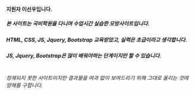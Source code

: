 #### 지원자 이선우입니다.

##### 본 사이트는 국비학원을 다니며 수업시간 실습한 모방사이트입니다.
##### HTML, CSS, JS, Jquery, Bootstrap 교육받았고, 실력은 초급이라고 생각합니다.
##### JS, Jquery, Bootstrap은 많이 배워야하는 단계이지만 할 수 있습니다.<br/><br/>

###### 정제되지 못한 사이트이지만 결과물을 여과 없이 보여드리기 위해 그대로 올리는 것에 양해를 구합니다.<br/>

